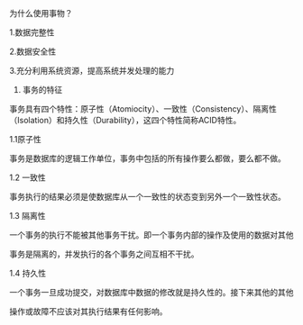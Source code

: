 为什么使用事物？

1.数据完整性

2.数据安全性

3.充分利用系统资源，提高系统并发处理的能力


1. 事务的特征

事务具有四个特性：原子性（Atomiocity）、一致性（Consistency）、隔离性（Isolation）和持久性（Durability），这四个特性简称ACID特性。

1.1原子性

事务是数据库的逻辑工作单位，事务中包括的所有操作要么都做，要么都不做。

1.2 一致性

事务执行的结果必须是使数据库从一个一致性的状态变到另外一个一致性状态。

1.3 隔离性

一个事务的执行不能被其他事务干扰。即一个事务内部的操作及使用的数据对其他

事务是隔离的，并发执行的各个事务之间互相不干扰。

1.4 持久性

一个事务一旦成功提交，对数据库中数据的修改就是持久性的。接下来其他的其他

操作或故障不应该对其执行结果有任何影响。
